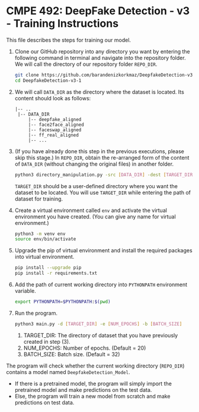 # CMPE 492: DeepFake Detection - v3 - Training Instructions

This file describes the steps for training our model.

1. Clone our GitHub repository into any directory you want by entering the following command in terminal and navigate into the repository folder. We will call the directory of our repository folder `REPO_DIR`.

   ```bash
   git clone https://github.com/barandenizkorkmaz/DeepfakeDetection-v3-1
   cd DeepfakeDetection-v3-1
   ```

2. We will call `DATA_DIR` as the directory where the dataset is located. Its content should look as follows:

   ```
   |-- ..
   	|-- DATA_DIR
   		|-- deepfake_aligned
   		|-- face2face_aligned
   		|-- faceswap_aligned
   		|-- ff_real_aligned
   		|-- ...
   ```

3. (If you have already done this step in the previous executions, please skip this stage.) In `REPO_DIR`, obtain the re-arranged form of the content of `DATA_DIR` (without changing the original files) in another folder. 

   ```bash
   python3 directory_manipulation.py -src [DATA_DIR] -dest [TARGET_DIR]
   ```

   `TARGET_DIR` should be a user-defined directory where you want the dataset to be located. You will use `TARGET_DIR` while entering the path of dataset for training.

4. Create a virtual environment called `env` and activate the virtual environment you have created. (You can give any name for virtual environment.)

   ```bash
   python3 -m venv env
   source env/bin/activate
   ```

5. Upgrade the pip of virtual environment and install the required packages into virtual environment.

   ```bash
   pip install --upgrade pip
   pip install -r requirements.txt
   ```

   

6. Add the path of current working directory into `PYTHONPATH` environment variable.

   ```bash
   export PYTHONPATH=$PYTHONPATH:$(pwd)
   ```

7. Run the program.

   ```bash
   python3 main.py -d [TARGET_DIR] -e [NUM_EPOCHS] -b [BATCH_SIZE]
   ```

   

   1. TARGET_DIR: The directory of dataset that you have previously created in step (3).
   2. NUM_EPOCHS: Number of epochs. (Default = 20)
   3. BATCH_SIZE: Batch size. (Default = 32)

The program will check whether the current working directory (`REPO_DIR`) contains a model named `DeepfakeDetection_Model`.

* If there is a pretrained model, the program will simply import the pretrained model and make predictions on the test data.
* Else, the program will train a new model from scratch and make predictions on test data.